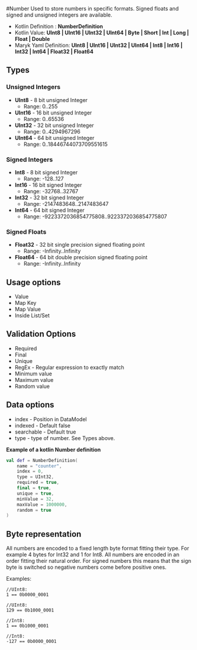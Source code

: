 #Number
Used to store numbers in specific formats. Signed floats and signed and 
unsigned integers are available.

- Kotlin Definition : **NumberDefinition**
- Kotlin Value: **UInt8 | UInt16 | UInt32 | UInt64 | Byte | 
                Short | Int | Long | Float | Double**
- Maryk Yaml Definition: **UInt8 | UInt16 | UInt32 | UInt64 | Int8 | 
Int16 | Int32 | Int64 | Float32 | Float64**

## Types

### Unsigned Integers
- **UInt8** - 8 bit unsigned Integer 
    * Range: 0..255
- **UInt16** - 16 bit unsigned Integer 
    * Range: 0..65536
- **UInt32** - 32 bit unsigned Integer 
    * Range: 0..4294967296
- **UInt64** - 64 bit unsigned Integer 
    * Range: 0..18446744073709551615

### Signed Integers
- **Int8** - 8 bit signed Integer 
    * Range: -128..127
- **Int16** - 16 bit signed Integer 
    * Range: -32768..32767
- **Int32** - 32 bit signed Integer 
    * Range: -2147483648..2147483647
- **Int64** - 64 bit signed Integer 
    * Range: -9223372036854775808..9223372036854775807

### Signed Floats
- **Float32** - 32 bit single precision signed floating point 
    * Range: -Infinity..Infinity
- **Float64** - 64 bit double precision signed floating point 
    * Range: -Infinity..Infinity

## Usage options
- Value
- Map Key
- Map Value
- Inside List/Set

## Validation Options
- Required
- Final
- Unique
- RegEx - Regular expression to exactly match
- Minimum value
- Maximum value
- Random value

## Data options
- index - Position in DataModel 
- indexed - Default false
- searchable - Default true
- type - type of number. See Types above.

**Example of a kotlin Number definition**
```kotlin
val def = NumberDefinition(
    name = "counter",
    index = 0,
    type = UInt32,
    required = true,
    final = true,
    unique = true,
    minValue = 32,
    maxValue = 1000000,
    random = true
)
```

## Byte representation
All numbers are encoded to a fixed length byte format fitting their type. 
For example 4 bytes for Int32 and 1 for Int8. All numbers are encoded in
an order fitting their natural order. For signed numbers this means that 
the sign byte is switched so negative numbers come before positive ones.

Examples:

```
//UInt8:
1 == 0b0000_0001

//UInt8:
129 == 0b1000_0001

//Int8:
1 == 0b1000_0001

//Int8:
-127 == 0b0000_0001

``` 